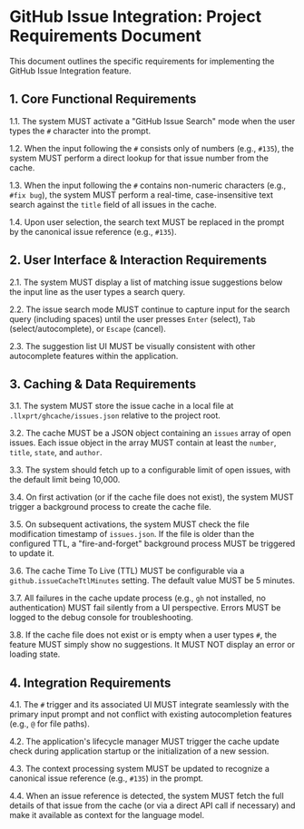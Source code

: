 # GitHub Issue Integration: Project Requirements Document

This document outlines the specific requirements for implementing the GitHub Issue Integration feature.

## 1. Core Functional Requirements

1.1. The system MUST activate a "GitHub Issue Search" mode when the user types the `#` character into the prompt.

1.2. When the input following the `#` consists only of numbers (e.g., `#135`), the system MUST perform a direct lookup for that issue number from the cache.

1.3. When the input following the `#` contains non-numeric characters (e.g., `#fix bug`), the system MUST perform a real-time, case-insensitive text search against the `title` field of all issues in the cache.

1.4. Upon user selection, the search text MUST be replaced in the prompt by the canonical issue reference (e.g., `#135`).

## 2. User Interface & Interaction Requirements

2.1. The system MUST display a list of matching issue suggestions below the input line as the user types a search query.

2.2. The issue search mode MUST continue to capture input for the search query (including spaces) until the user presses `Enter` (select), `Tab` (select/autocomplete), or `Escape` (cancel).

2.3. The suggestion list UI MUST be visually consistent with other autocomplete features within the application.

## 3. Caching & Data Requirements

3.1. The system MUST store the issue cache in a local file at `.llxprt/ghcache/issues.json` relative to the project root.

3.2. The cache MUST be a JSON object containing an `issues` array of open issues. Each issue object in the array MUST contain at least the `number`, `title`, `state`, and `author`.

3.3. The system should fetch up to a configurable limit of open issues, with the default limit being 10,000.

3.4. On first activation (or if the cache file does not exist), the system MUST trigger a background process to create the cache file.

3.5. On subsequent activations, the system MUST check the file modification timestamp of `issues.json`. If the file is older than the configured TTL, a "fire-and-forget" background process MUST be triggered to update it.

3.6. The cache Time To Live (TTL) MUST be configurable via a `github.issueCacheTtlMinutes` setting. The default value MUST be 5 minutes.

3.7. All failures in the cache update process (e.g., `gh` not installed, no authentication) MUST fail silently from a UI perspective. Errors MUST be logged to the debug console for troubleshooting.

3.8. If the cache file does not exist or is empty when a user types `#`, the feature MUST simply show no suggestions. It MUST NOT display an error or loading state.


## 4. Integration Requirements

4.1. The `#` trigger and its associated UI MUST integrate seamlessly with the primary input prompt and not conflict with existing autocompletion features (e.g., `@` for file paths).

4.2. The application's lifecycle manager MUST trigger the cache update check during application startup or the initialization of a new session.

4.3. The context processing system MUST be updated to recognize a canonical issue reference (e.g., `#135`) in the prompt.

4.4. When an issue reference is detected, the system MUST fetch the full details of that issue from the cache (or via a direct API call if necessary) and make it available as context for the language model.
